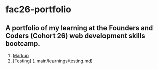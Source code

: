 # fac26-portfolio

## A portfolio of my learning at the Founders and Coders (Cohort 26) web development skills bootcamp.
1. [Markup](../main/learnings/markup.md)
2. [Testing] (..main/learnings/testing.md)
